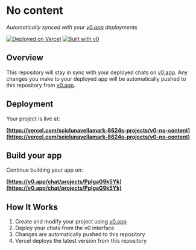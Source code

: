 # No content

*Automatically synced with your [v0.app](https://v0.app) deployments*

[![Deployed on Vercel](https://img.shields.io/badge/Deployed%20on-Vercel-black?style=for-the-badge&logo=vercel)](https://vercel.com/sciclunavellamark-8624s-projects/v0-no-content)
[![Built with v0](https://img.shields.io/badge/Built%20with-v0.app-black?style=for-the-badge)](https://v0.app/chat/projects/PplgaG9k5Yk)

## Overview

This repository will stay in sync with your deployed chats on [v0.app](https://v0.app).
Any changes you make to your deployed app will be automatically pushed to this repository from [v0.app](https://v0.app).

## Deployment

Your project is live at:

**[https://vercel.com/sciclunavellamark-8624s-projects/v0-no-content](https://vercel.com/sciclunavellamark-8624s-projects/v0-no-content)**

## Build your app

Continue building your app on:

**[https://v0.app/chat/projects/PplgaG9k5Yk](https://v0.app/chat/projects/PplgaG9k5Yk)**

## How It Works

1. Create and modify your project using [v0.app](https://v0.app)
2. Deploy your chats from the v0 interface
3. Changes are automatically pushed to this repository
4. Vercel deploys the latest version from this repository
